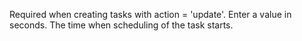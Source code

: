 Required when creating tasks with action = 'update'. Enter a value in seconds. The time when
	scheduling of the task starts.
